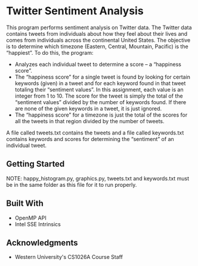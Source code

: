 # Twitter Sentiment Analysis

This program performs sentiment analysis on Twitter data. The Twitter data contains tweets from individuals about how they feel about their lives and comes from individuals across the continental United States. The objective is to determine which timezone (Eastern, Central, Mountain, Pacific) is the “happiest”. To do this, the program:
* Analyzes each individual tweet to determine a score – a “happiness score”.
* The “happiness score” for a single tweet is found by looking for certain keywords (given) in a tweet and for each keyword found in that tweet totaling their “sentiment values”. In this assignment, each value is an integer from 1 to 10. The score for the tweet is simply the total of the “sentiment values” divided by the number of keywords found. If there are none of the given keywords in a tweet, it is just ignored.
* The “happiness score” for a timezone is just the total of the scores for all the tweets in that region divided by the number of tweets.

A file called tweets.txt contains the tweets and a file called keywords.txt contains keywords and scores for determining the “sentiment” of an individual tweet.

## Getting Started

NOTE: happy_histogram.py, graphics.py, tweets.txt and keywords.txt must be in the same folder as this file for it to run properly.

## Built With

* OpenMP API
* Intel SSE Intrinsics

## Acknowledgments

* Western University's CS1026A Course Staff 
